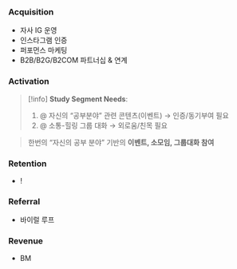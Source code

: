 ### **Acquisition**
- 자사 IG 운영
- 인스타그램 인증
- 퍼포먼스 마케팅
- B2B/B2G/B2COM 파트너십 & 연계

### **Activation**
> [!info] **Study Segment Needs**:
>  1. @ 자신의 “공부분야” 관련 콘텐츠(이벤트) → 인증/동기부여 필요
>  2. @ 소통-힐링 그룹 대화 → 외로움/친목 필요 

> 한번의 “자신의 공부 분야” 기반의 **이벤트, 소모임, 그룹대화 참여**
> 
### **Retention**
- ! 

### **Referral**
- 바이럴 루프

### **Revenue**
- BM

